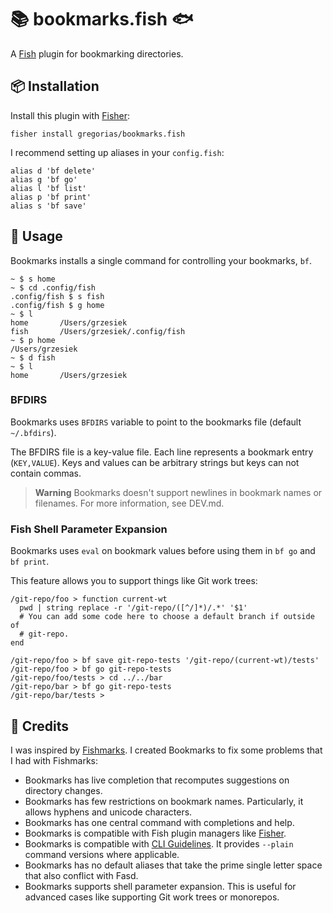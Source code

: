 # 📚 bookmarks.fish 🐟

A [Fish] plugin for bookmarking directories.

## 📦 Installation

Install this plugin with [Fisher][fisher]:

```fish
fisher install gregorias/bookmarks.fish
```

I recommend setting up aliases in your `config.fish`:

```fish
alias d 'bf delete'
alias g 'bf go'
alias l 'bf list'
alias p 'bf print'
alias s 'bf save'
```

## 🚀 Usage

Bookmarks installs a single command for controlling your bookmarks, `bf`.

```fish
~ $ s home
~ $ cd .config/fish
.config/fish $ s fish
.config/fish $ g home
~ $ l
home       /Users/grzesiek
fish       /Users/grzesiek/.config/fish
~ $ p home
/Users/grzesiek
~ $ d fish
~ $ l
home       /Users/grzesiek
```

### BFDIRS

Bookmarks uses `BFDIRS` variable to point to the bookmarks file (default
`~/.bfdirs`).

The BFDIRS file is a key-value file. Each line represents a bookmark entry
(`KEY,VALUE`). Keys and values can be arbitrary strings but keys can not
contain commas.

> **Warning**
> Bookmarks doesn't support newlines in bookmark names or filenames. For more
> information, see DEV.md.

### Fish Shell Parameter Expansion

Bookmarks uses `eval` on bookmark values before using them in `bf go` and `bf
print`.

This feature allows you to support things like Git work trees:

```fish
/git-repo/foo > function current-wt
  pwd | string replace -r '/git-repo/([^/]*)/.*' '$1'
  # You can add some code here to choose a default branch if outside of
  # git-repo.
end

/git-repo/foo > bf save git-repo-tests '/git-repo/(current-wt)/tests'
/git-repo/foo > bf go git-repo-tests
/git-repo/foo/tests > cd ../../bar
/git-repo/bar > bf go git-repo-tests
/git-repo/bar/tests >
```

## 🙏 Credits

I was inspired by [Fishmarks][fishmarks]. I created Bookmarks to fix some
problems that I had with Fishmarks:

* Bookmarks has live completion that recomputes suggestions on directory
  changes.
* Bookmarks has few restrictions on bookmark names. Particularly, it allows
  hyphens and unicode characters.
* Bookmarks has one central command with completions and help.
* Bookmarks is compatible with Fish plugin managers like [Fisher][fisher].
* Bookmarks is compatible with [CLI Guidelines](https://clig.dev/). It provides
  `--plain` command versions where applicable.
* Bookmarks has no default aliases that take the prime single letter space that
  also conflict with Fasd.
* Bookmarks supports shell parameter expansion. This is useful for advanced
  cases like supporting Git work trees or monorepos.

[Fish]: https://fishshell.com/
[fisher]: https://github.com/jorgebucaran/fisher
[fishmarks]: https://github.com/techwizrd/fishmarks
